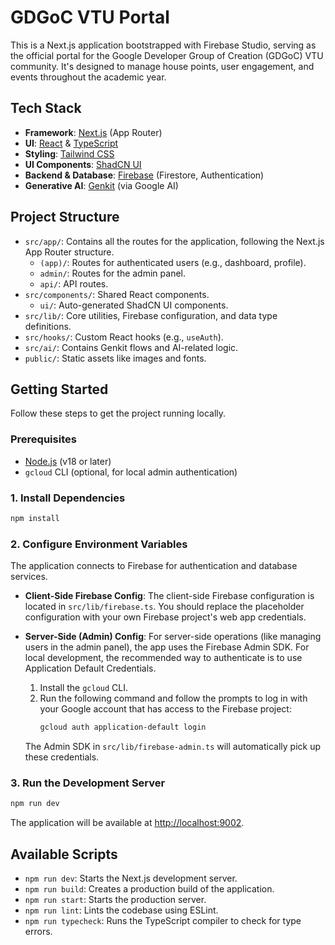 # GDGoC VTU Portal

This is a Next.js application bootstrapped with Firebase Studio, serving as the official portal for the Google Developer Group of Creation (GDGoC) VTU community. It's designed to manage house points, user engagement, and events throughout the academic year.

## Tech Stack

- **Framework**: [Next.js](https://nextjs.org/) (App Router)
- **UI**: [React](https://react.dev/) & [TypeScript](https://www.typescriptlang.org/)
- **Styling**: [Tailwind CSS](https://tailwindcss.com/)
- **UI Components**: [ShadCN UI](https://ui.shadcn.com/)
- **Backend & Database**: [Firebase](https://firebase.google.com/) (Firestore, Authentication)
- **Generative AI**: [Genkit](https://firebase.google.com/docs/genkit) (via Google AI)

## Project Structure

- `src/app/`: Contains all the routes for the application, following the Next.js App Router structure.
  - `(app)/`: Routes for authenticated users (e.g., dashboard, profile).
  - `admin/`: Routes for the admin panel.
  - `api/`: API routes.
- `src/components/`: Shared React components.
  - `ui/`: Auto-generated ShadCN UI components.
- `src/lib/`: Core utilities, Firebase configuration, and data type definitions.
- `src/hooks/`: Custom React hooks (e.g., `useAuth`).
- `src/ai/`: Contains Genkit flows and AI-related logic.
- `public/`: Static assets like images and fonts.

## Getting Started

Follow these steps to get the project running locally.

### Prerequisites

- [Node.js](https://nodejs.org/en) (v18 or later)
- `gcloud` CLI (optional, for local admin authentication)

### 1. Install Dependencies

```bash
npm install
```

### 2. Configure Environment Variables

The application connects to Firebase for authentication and database services.

- **Client-Side Firebase Config**: The client-side Firebase configuration is located in `src/lib/firebase.ts`. You should replace the placeholder configuration with your own Firebase project's web app credentials.

- **Server-Side (Admin) Config**: For server-side operations (like managing users in the admin panel), the app uses the Firebase Admin SDK. For local development, the recommended way to authenticate is to use Application Default Credentials.
  1. Install the `gcloud` CLI.
  2. Run the following command and follow the prompts to log in with your Google account that has access to the Firebase project:
     ```bash
     gcloud auth application-default login
     ```
  The Admin SDK in `src/lib/firebase-admin.ts` will automatically pick up these credentials.

### 3. Run the Development Server

```bash
npm run dev
```

The application will be available at [http://localhost:9002](http://localhost:9002).

## Available Scripts

- `npm run dev`: Starts the Next.js development server.
- `npm run build`: Creates a production build of the application.
- `npm run start`: Starts the production server.
- `npm run lint`: Lints the codebase using ESLint.
- `npm run typecheck`: Runs the TypeScript compiler to check for type errors.
